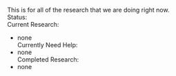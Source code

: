 This is for all of the research that we are doing right now.  
Status:  
Current Research:
- none  
Currently Need Help:
- none  
Completed Research: 
- none  
